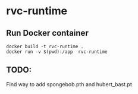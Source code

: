 # rvc-runtime

## Run Docker container
```
docker build -t rvc-runtime .
docker run -v $(pwd):/app  rvc-runtime
```

## TODO:
Find way to add spongebob.pth and hubert_bast.pt